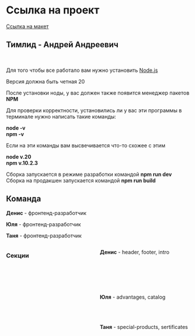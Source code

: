 # Ссылка на проект
<a href="https://www.figma.com/file/kJm0F20PPjTDsvsEJfpKK2/FREE-%7C-Cablerrr---Online-Cable-Wholesale-Store-(Community)-(Copy)?type=design&node-id=1314%3A7264&mode=design&t=IJLNkPblEdYLHM8k-1">Ссылка на макет</a>

<h2>Тимлид - Андрей Андреевич</h2><br/>

Для того чтобы все работало вам нужно установить <a href="https://nodejs.org/en">Node.js</a><br/>

<p>Версия должна быть четная 20</p>

После установки ноды, у вас должен также появится менеджер пакетов <b>NPM</b><br/>

Для проверки корректности, установились ли у вас эти программы в терминале нужно написать такие команды:

<b>node -v</b><br/>
<b>npm -v</b><br/>

Если на эти команды вам высвечивается что-то схожее с этим

<b>node v.20</b><br>
<b>npm v.10.2.3</b>

Сборка запускается в режиме разработки командой <b>npm run dev</b>
Сборка на продакшен запускается командой <b>npm run build</b>

<h2>Команда</h2>
	<p><b>Денис</b> - фронтенд-разработчик</p>
	<p><b>Юля</b> - фронтенд-разработчик</p>
	<p><b>Таня</b> - фронтенд-разработчик</p>
<div style="display: grid; grid-template-columns: 1fr 1fr; gap: 10px;">
	<h3>Секции</h3>
	<p><b>Денис</b> - header, footer, intro
	</p>
		<img src="https://d1.skrinshoter.ru/s/230124/4f1mFbUF.png?download=1&name=Скриншот-23-01-2024 16:23:15.png" alt=""> <br>
		<img src="https://d1.skrinshoter.ru/s/230124/GmioMIqO.png?download=1&name=Скриншот-23-01-2024 16:24:06.png" alt=""><br>
		<img src="https://d1.skrinshoter.ru/s/230124/n7RrIbn2.png?download=1&name=Скриншот-23-01-2024 16:25:31.png" alt="">
	<p><b>Юля</b> - advantages, catalog
</p>
	<img src="https://d1.skrinshoter.ru/s/230124/JlsIbZUZ.png?download=1&name=Скриншот-23-01-2024 16:26:14.png" alt=""><br>
	<img src="https://d1.skrinshoter.ru/s/230124/vvtAzWhl.png?download=1&name=Скриншот-23-01-2024 16:26:48.png" alt="">
	<p><b>Таня</b> - special-products, sertificates
	</p>
	<img src="https://d1.skrinshoter.ru/s/230124/YMOacDEV.png?download=1&name=Скриншот-23-01-2024 16:27:20.png" alt=""><br>
	<img src="https://d1.skrinshoter.ru/s/230124/NuAZbYMT.png?download=1&name=Скриншот-23-01-2024 16:28:08.png" alt="">
</div>